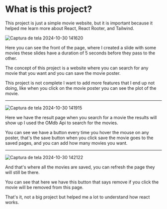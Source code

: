 <h1>What is this project?</h1>
This project is just a simple movie website, but it is important because it helped me learn more about React, React Rooter, and Tailwind.


![Captura de tela 2024-10-30 141620](https://github.com/user-attachments/assets/7fdb3ca9-e144-44dd-ad18-4e401a8709ef)

Here you can see the front of the page, where I created a slide with some movies these slides have a duration of 5 seconds before they pass to the other.

The concept of this project is a website where you can search for any movie that you want and you can save the movie poster.

This project is not complete I want to add more features that I end up not doing, like when you click on the movie poster you can see the plot of the movie.

---

![Captura de tela 2024-10-30 141915](https://github.com/user-attachments/assets/27888740-d882-4580-9666-0cfdd23a60f2)

Here we have the result page when you search for a movie the results will show up I used the OMdb Api to search for the movies.

You can see we have a button every time you hover the mouse on any poster, that's the save button when you click save the movie goes to the saved pages, and you can add how many movies you want.

---

![Captura de tela 2024-10-30 142122](https://github.com/user-attachments/assets/86f5f213-1c64-4e26-87a5-411d8b687ee4)

And that's where all the movies are saved, you can refresh the page they will still be there.

You can see that here we have this button that says remove if you click the movie will be removed from this page.

That's it, not a big project but helped me a lot to understand how react works.
